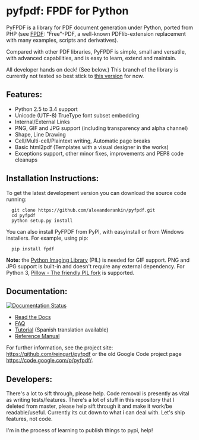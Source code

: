 pyfpdf: FPDF for Python
=======================

PyFPDF is a library for PDF document generation under Python, ported from PHP
(see [FPDF][1]: "Free"-PDF, a well-known PDFlib-extension replacement with many
examples, scripts and derivatives).

Compared with other PDF libraries, PyFPDF is simple, small and versatile, with
advanced capabilities, and is easy to learn, extend and maintain.

  [1]: http://www.fpdf.org/

All developer hands on deck! (See below.) This branch of the library is
currently not tested so best stick to
[this version](https://github.com/reingart/pyfpdf) for now.

Features:
---------

 * Python 2.5 to 3.4 support
 * Unicode (UTF-8) TrueType font subset embedding
 * Internal/External Links
 * PNG, GIF and JPG support (including transparency and alpha channel)
 * Shape, Line Drawing
 * Cell/Multi-cell/Plaintext writing, Automatic page breaks
 * Basic html2pdf (Templates with a visual designer in the works)
 * Exceptions support, other minor fixes, improvements and PEP8 code cleanups
 
Installation Instructions:
--------------------------

To get the latest development version you can download the source code running:

```
  git clone https://github.com/alexanderankin/pyfpdf.git
  cd pyfpdf
  python setup.py install
```

You can also install PyFPDF from PyPI, with easyinstall or from Windows 
installers. For example, using pip:
```
  pip install fpdf
```

**Note:** the [Python Imaging Library](http://www.pythonware.com/products/pil/)
(PIL) is needed for GIF support. PNG and JPG support is built-in and doesn't 
require any external dependency. For Python 3, 
[Pillow - The friendly PIL fork](https://github.com/python-pillow/Pillow) is 
supported.

Documentation:
--------------
[![Documentation Status](https://readthedocs.org/projects/pyfpdf/badge/?version=latest)](http://pyfpdf.rtfd.org)

 * [Read the Docs](http://pyfpdf.readthedocs.org/en/latest/)
 * [FAQ](docs/FAQ.md)
 * [Tutorial](docs/Tutorial.md) (Spanish translation available)
 * [Reference Manual](docs/ReferenceManual.md)

For further information, see the project site:
https://github.com/reingart/pyfpdf or the old Google Code project page
https://code.google.com/p/pyfpdf/.

Developers:
-----------

There's a lot to sift through, please help. Code removal is presently as vital
as writing tests/features. There's a lot of stuff in this repository that I
deleted from master, please help sift through it and make it work/be 
readable/useful. Currently its cut down to what i can deal with. Let's ship
features, not code.

I'm in the process of learning to publish things to pypi, help!
